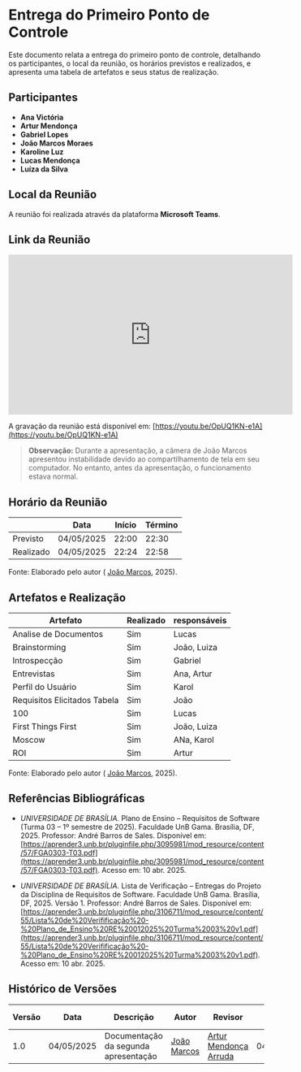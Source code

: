 # Entrega do Primeiro Ponto de Controle

Este documento relata a entrega do primeiro ponto de controle, detalhando os participantes, o local da reunião, os horários previstos e realizados, e apresenta uma tabela de artefatos e seus status de realização.

## Participantes

- **Ana Victória**
- **Artur Mendonça**
- **Gabriel Lopes**
- **João Marcos Moraes**
- **Karoline Luz**
- **Lucas Mendonça**
- **Luíza da Silva**

## Local da Reunião

A reunião foi realizada através da plataforma **Microsoft Teams**.

## Link da Reunião

<p style="text-align: center">
  <iframe width="560" height="315" src="https://youtube.com/embed/OpUQ1KN-e1A" title="YouTube video player" frameborder="0" allow="accelerometer; autoplay; clipboard-write; encrypted-media; gyroscope; picture-in-picture; web-share" allowfullscreen></iframe>
</p>

A gravação da reunião está disponível em: [https://youtu.be/OpUQ1KN-e1A](https://youtu.be/OpUQ1KN-e1A)

> **Observação:** Durante a apresentação, a câmera de João Marcos apresentou instabilidade devido ao compartilhamento de tela em seu computador. No entanto, antes da apresentação, o funcionamento estava normal.


## Horário da Reunião

|           | Data       | Início | Término |
| --------- | ---------- | ------ | ------- |
| Previsto  | 04/05/2025 | 22:00  | 22:30   |
| Realizado | 04/05/2025 | 22:24  | 22:58   |

Fonte: Elaborado pelo autor ( [João Marcos](https://github.com/JJOAOMARCOSS), 2025).

## Artefatos e Realização

| Artefato        | Realizado | responsáveis        |
| --------------- | --------- | ------------------- |
| Analise de Documentos      | Sim       | Lucas       |
| Brainstorming      | Sim       | João, Luiza         |
| Introspecção    | Sim       | Gabriel      |
| Entrevistas        | Sim       | Ana, Artur                |
| Perfil do Usuário | Sim       | Karol                 |
| Requisitos Elicitados Tabela   | Sim       | João   |
| 100          | Sim       | Lucas            |
| First Things First   | Sim       | João, Luiza               |
| Moscow     | Sim       | ANa, Karol               |
| ROI    | Sim       |  Artur               |

Fonte: Elaborado pelo autor ( [João Marcos](https://github.com/JJOAOMARCOSS), 2025).

## Referências Bibliográficas

- *UNIVERSIDADE DE BRASÍLIA.* Plano de Ensino – Requisitos de Software (Turma 03 – 1º semestre de 2025). Faculdade UnB Gama. Brasília, DF, 2025. Professor: André Barros de Sales. Disponível em: [https://aprender3.unb.br/pluginfile.php/3095981/mod_resource/content/57/FGA0303-T03.pdf](https://aprender3.unb.br/pluginfile.php/3095981/mod_resource/content/57/FGA0303-T03.pdf). Acesso em: 10 abr. 2025.

- *UNIVERSIDADE DE BRASÍLIA.* Lista de Verificação – Entregas do Projeto da Disciplina de Requisitos de Software. Faculdade UnB Gama. Brasília, DF, 2025. Versão 1. Professor: André Barros de Sales. Disponível em: [https://aprender3.unb.br/pluginfile.php/3106711/mod_resource/content/55/Lista%20de%20Verifificação%20-%20Plano_de_Ensino%20RE%20012025%20Turma%2003%20v1.pdf](https://aprender3.unb.br/pluginfile.php/3106711/mod_resource/content/55/Lista%20de%20Verifificação%20-%20Plano_de_Ensino%20RE%20012025%20Turma%2003%20v1.pdf). Acesso em: 10 abr. 2025.

## Histórico de Versões

| Versão | Data       | Descrição                             | Autor                                                  | Revisor                                        | Data de revisão |
| ------ | ---------- | ------------------------------------- | ------------------------------------------------------ | ---------------------------------------------- | --------------- |
| 1.0    | 04/05/2025 | Documentação da segunda apresentação | [João Marcos](https://github.com/JJOAOMARCOSS) | [Artur Mendonça Arruda](https://github.com/ArtyMend07) | 04/05/2025      |
